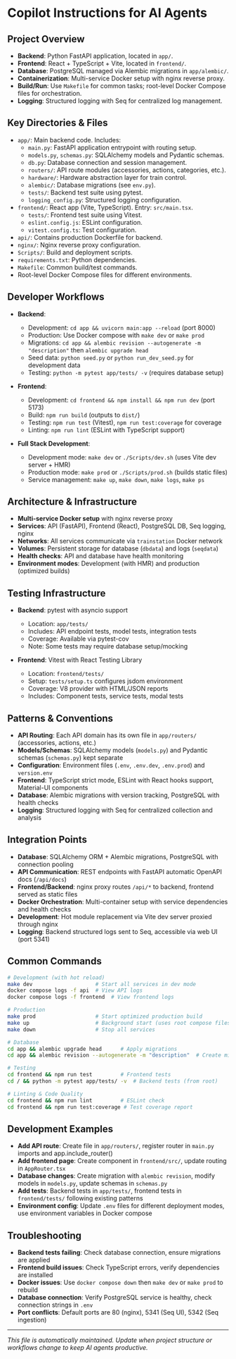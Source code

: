 # Copilot Instructions for AI Agents

## Project Overview
- **Backend**: Python FastAPI application, located in `app/`.
- **Frontend**: React + TypeScript + Vite, located in `frontend/`.
- **Database**: PostgreSQL managed via Alembic migrations in `app/alembic/`.
- **Containerization**: Multi-service Docker setup with nginx reverse proxy.
- **Build/Run**: Use `Makefile` for common tasks; root-level Docker Compose files for orchestration.
- **Logging**: Structured logging with Seq for centralized log management.

## Key Directories & Files
- `app/`: Main backend code. Includes:
  - `main.py`: FastAPI application entrypoint with routing setup.
  - `models.py`, `schemas.py`: SQLAlchemy models and Pydantic schemas.
  - `db.py`: Database connection and session management.
  - `routers/`: API route modules (accessories, actions, categories, etc.).
  - `hardware/`: Hardware abstraction layer for train control.
  - `alembic/`: Database migrations (see `env.py`).
  - `tests/`: Backend test suite using pytest.
  - `logging_config.py`: Structured logging configuration.
- `frontend/`: React app (Vite, TypeScript). Entry: `src/main.tsx`.
  - `tests/`: Frontend test suite using Vitest.
  - `eslint.config.js`: ESLint configuration.
  - `vitest.config.ts`: Test configuration.
- `api/`: Contains production Dockerfile for backend.
- `nginx/`: Nginx reverse proxy configuration.
- `Scripts/`: Build and deployment scripts.
- `requirements.txt`: Python dependencies.
- `Makefile`: Common build/test commands.
- Root-level Docker Compose files for different environments.

## Developer Workflows
- **Backend**:
  - Development: `cd app && uvicorn main:app --reload` (port 8000)
  - Production: Use Docker compose with `make dev` or `make prod`
  - Migrations: `cd app && alembic revision --autogenerate -m "description"` then `alembic upgrade head`
  - Seed data: `python seed.py` or `python run_dev_seed.py` for development data
  - Testing: `python -m pytest app/tests/ -v` (requires database setup)
  
- **Frontend**:
  - Development: `cd frontend && npm install && npm run dev` (port 5173)
  - Build: `npm run build` (outputs to `dist/`)
  - Testing: `npm run test` (Vitest), `npm run test:coverage` for coverage
  - Linting: `npm run lint` (ESLint with TypeScript support)
  
- **Full Stack Development**:
  - Development mode: `make dev` or `./Scripts/dev.sh` (uses Vite dev server + HMR)
  - Production mode: `make prod` or `./Scripts/prod.sh` (builds static files)
  - Service management: `make up`, `make down`, `make logs`, `make ps`

## Architecture & Infrastructure
- **Multi-service Docker setup** with nginx reverse proxy
- **Services**: API (FastAPI), Frontend (React), PostgreSQL DB, Seq logging, nginx
- **Networks**: All services communicate via `trainstation` Docker network
- **Volumes**: Persistent storage for database (`dbdata`) and logs (`seqdata`)
- **Health checks**: API and database have health monitoring
- **Environment modes**: Development (with HMR) and production (optimized builds)

## Testing Infrastructure
- **Backend**: pytest with asyncio support
  - Location: `app/tests/`
  - Includes: API endpoint tests, model tests, integration tests
  - Coverage: Available via pytest-cov
  - Note: Some tests may require database setup/mocking
  
- **Frontend**: Vitest with React Testing Library
  - Location: `frontend/tests/`
  - Setup: `tests/setup.ts` configures jsdom environment
  - Coverage: V8 provider with HTML/JSON reports
  - Includes: Component tests, service tests, modal tests

## Patterns & Conventions
- **API Routing**: Each API domain has its own file in `app/routers/` (accessories, actions, etc.)
- **Models/Schemas**: SQLAlchemy models (`models.py`) and Pydantic schemas (`schemas.py`) kept separate
- **Configuration**: Environment files (`.env`, `.env.dev`, `.env.prod`) and `version.env`
- **Frontend**: TypeScript strict mode, ESLint with React hooks support, Material-UI components
- **Database**: Alembic migrations with version tracking, PostgreSQL with health checks
- **Logging**: Structured logging with Seq for centralized collection and analysis

## Integration Points
- **Database**: SQLAlchemy ORM + Alembic migrations, PostgreSQL with connection pooling
- **API Communication**: REST endpoints with FastAPI automatic OpenAPI docs (`/api/docs`)
- **Frontend/Backend**: nginx proxy routes `/api/*` to backend, frontend served as static files
- **Docker Orchestration**: Multi-container setup with service dependencies and health checks
- **Development**: Hot module replacement via Vite dev server proxied through nginx
- **Logging**: Backend structured logs sent to Seq, accessible via web UI (port 5341)

## Common Commands
```bash
# Development (with hot reload)
make dev                    # Start all services in dev mode
docker compose logs -f api  # View API logs
docker compose logs -f frontend  # View frontend logs

# Production 
make prod                   # Start optimized production build
make up                     # Background start (uses root compose files)
make down                   # Stop all services

# Database
cd app && alembic upgrade head      # Apply migrations
cd app && alembic revision --autogenerate -m "description"  # Create migration

# Testing
cd frontend && npm run test         # Frontend tests
cd / && python -m pytest app/tests/ -v  # Backend tests (from root)

# Linting & Code Quality
cd frontend && npm run lint         # ESLint check
cd frontend && npm run test:coverage # Test coverage report
```

## Development Examples
- **Add API route**: Create file in `app/routers/`, register router in `main.py` imports and app.include_router()
- **Add frontend page**: Create component in `frontend/src/`, update routing in `AppRouter.tsx`
- **Database changes**: Create migration with `alembic revision`, modify models in `models.py`, update schemas in `schemas.py`
- **Add tests**: Backend tests in `app/tests/`, frontend tests in `frontend/tests/` following existing patterns
- **Environment config**: Update `.env` files for different deployment modes, use environment variables in Docker compose

## Troubleshooting
- **Backend tests failing**: Check database connection, ensure migrations are applied
- **Frontend build issues**: Check TypeScript errors, verify dependencies are installed
- **Docker issues**: Use `docker compose down` then `make dev` or `make prod` to rebuild
- **Database connection**: Verify PostgreSQL service is healthy, check connection strings in `.env`
- **Port conflicts**: Default ports are 80 (nginx), 5341 (Seq UI), 5342 (Seq ingestion)

---

_This file is automatically maintained. Update when project structure or workflows change to keep AI agents productive._
